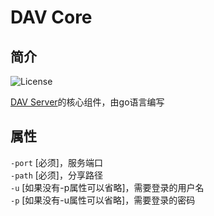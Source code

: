 # DAV Core

## 简介

![License](https://img.shields.io/badge/License-MIT-dark_green)

[DAV Server](https://github.com/Zhoucheng133/DAV-Server)的核心组件，由go语言编写

## 属性

`-port` [必须]，服务端口  
`-path` [必须]，分享路径  
`-u` [如果没有-p属性可以省略]，需要登录的用户名  
`-p` [如果没有-u属性可以省略]，需要登录的密码